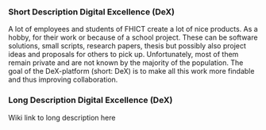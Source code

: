 ### Short Description Digital Excellence (DeX)
A lot of employees and students of FHICT create a lot of nice products. As a hobby, for their work or because of a school project. These can be software solutions, small scripts, research papers, thesis but possibly also project ideas and proposals for others to pick up. Unfortunately, most of them remain private and are not known by the majority of the population. The goal of the DeX-platform (short: DeX) is to make all this work more findable and thus improving collaboration.

### Long Description Digital Excellence (DeX)
Wiki link to long description here
